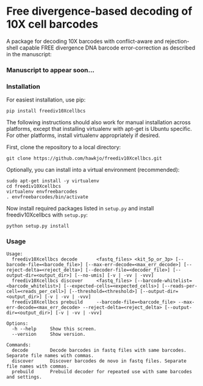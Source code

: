 # Free divergence-based decoding of 10X cell barcodes

A package for decoding 10X barcodes with conflict-aware and rejection-shell capable FREE divergence DNA barcode error-correction as described in the manuscript:

### Manuscript to appear soon...

### Installation

For easiest installation, use pip:

```
pip install freediv10Xcellbcs
```

The following instructions should also work for manual installation across platforms, except that installing virtualenv with apt-get is Ubuntu specific. For other platforms, install virtualenv appropriately if desired.

First, clone the repository to a local directory:

```
git clone https://github.com/hawkjo/freediv10Xcellbcs.git
```

Optionally, you can install into a virtual environment (recommended):

```
sudo apt-get install -y virtualenv
cd freediv10Xcellbcs
virtualenv envfreebarcodes
. envfreebarcodes/bin/activate
```

Now install required packages listed in `setup.py` and install freediv10Xcellbcs with `setup.py`:

```
python setup.py install
```

### Usage

```
Usage:
  freediv10Xcellbcs decode       <fastq_files> <kit_5p_or_3p> [--barcode-file=<barcode_file>] [--max-err-decode=<max_err_decode>] [--reject-delta=<reject_delta>] [--decoder-file=<decoder_file>] [--output-dir=<output_dir>] [--no-umis] [-v | -vv | -vvv]
  freediv10Xcellbcs discover     <fastq_files> [--barcode-whitelist=<barcode_whitelist>] [--expected-cells=<expected_cells>] [--reads-per-cell=<reads_per_cell>] [--threshold=<threshold>] [--output-dir=<output_dir>] [-v | -vv | -vvv]
  freediv10Xcellbcs prebuild     --barcode-file=<barcode_file> --max-err-decode=<max_err_decode> --reject-delta=<reject_delta> [--output-dir=<output_dir>] [-v | -vv | -vvv]

Options:
  -h --help     Show this screen.
  --version     Show version.

Commands:
  decode        Decode barcodes in fastq files with same barcodes. Separate file names with commas.
  discover      Discover barcodes de novo in fastq files. Separate file names with commas.
  prebuild      Prebuild decoder for repeated use with same barcodes and settings.
```


